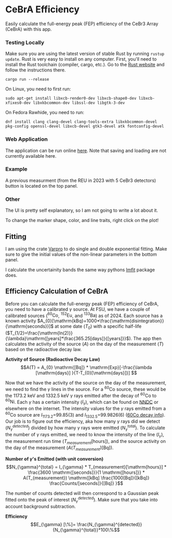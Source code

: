 # CeBrA Efficiency

Easily calculate the full-energy peak (FEP) efficiency of the CeBr3 Array (CeBrA) with this app.  

### Testing Locally

Make sure you are using the latest version of stable Rust by running `rustup update`. Rust is very easy to install on any computer. First, you'll need to install the Rust toolchain (compiler, cargo, etc.). Go to the [Rust website](https://www.rust-lang.org/tools/install) and follow the instructions there.

`cargo run --release`

On Linux, you need to first run:

`sudo apt-get install libxcb-render0-dev libxcb-shape0-dev libxcb-xfixes0-dev libxkbcommon-dev libssl-dev libgtk-3-dev`

On Fedora Rawhide, you need to run:

`dnf install clang clang-devel clang-tools-extra libxkbcommon-devel pkg-config openssl-devel libxcb-devel gtk3-devel atk fontconfig-devel`

### Web Application

The application can be run online [here](https://alconley.github.io/cebra_efficiency/). Note that saving and loading are not currently available here.

### Example

A previous measurment (from the REU in 2023 with 5 CeBr3 detectors) button is located on the top panel.

### Other

The UI is pretty self explanatory, so I am not going to write a lot about it.

To change the marker shape, color, and line traits, right click on the plot!

## Fitting

I am using the crate [Varpro](https://github.com/geo-ant/varpro) to do single and double exponential fitting. Make sure to give the initial values of the non-linear parameters in the bottom panel.

I calculate the uncertainity bands the same way pythons [lmfit](https://github.com/lmfit/lmfit-py) package does.

## Efficiency Calculation of CeBrA

Before you can calculate the full-energy peak (FEP) efficiency of CeBrA, you need to have a calibrated $\gamma$ source. At FSU, we have a couple of calibrated sources ($^{60}\mathrm{Co}$, $^{152}\mathrm{Eu}$, and $^{133}\mathrm{Ba}$) as of 2024. Each source has a known activity $A_{0}[\mathrm{kBq}=1000*\frac{\mathrm{disintegration}}{\mathrm{seconds}}]$ at some date ($T_{0}$) with a specific half-life ($T_{1/2}=\frac{\mathrm{ln(2)}}{\lambda}\mathrm{[years]*\frac{365.25[days]}{[years]}}$). The app then calculates the activity of the source ($A$) on the day of the measurement ($T$) based on the radioactive decay law.

**Activity of Source (Radioactive Decay Law)**
$$A(T) = A_{0} \mathrm{[Bq]} * \mathrm{Exp}[-\frac{\lambda [\mathrm{days}] }{T-T_{0}[\mathrm{days}]}] $$

Now that we have the activity of the source on the day of the measurement, we need to find the $\gamma$ lines in the source. For a $^{60}\mathrm{Co}$ source, these would be the 1173.2 keV and 1332.5 keV $\gamma$ rays emitted after the decay of $^{60}\mathrm{Co}$ to $^{60}\mathrm{Ni}$. Each $\gamma$ has a certain intensity ($I_{\gamma}$), which can be found on [NNDC](https://www.nndc.bnl.gov/nudat3/) or elsewhere on the internet. The intensity values for the $\gamma$ rays emitted from a $^{60}\mathrm{Co}$ source are $I_{1173.2}$=99.85(3) and $I_{1332.5}$=99.9826(6) ([60Co decay info](https://www.nndc.bnl.gov/nudat3/decaysearchdirect.jsp?nuc=60Co&unc=NDS)). Our job is to figure out the efficiency, aka how many $\gamma$ rays did we detect ($N_{\gamma}^{detected}$) divided by how many $\gamma$ rays were emitted ($N_{\gamma}^{total}$). To calculate the number of $\gamma$ rays emitted, we need to know the intensity of the line ($I_{\gamma}$), the measurement run time ($T_{measurement}[\mathrm{hours}]$), and the source activity on the day of the measurement ($A(T_{measurement})\mathrm{[Bq]}$).

**Number of $\gamma$'s Emitted (with unit conversion)**
$$N_{\gamma}^{total} = I_{\gamma} * T_{measurement}[\mathrm{hours}] * \frac{3600  \mathrm{[seconds]}}{1 \mathrm{[hours]}} * A(T_{measurement})  \mathrm{[kBq] \frac{1000[Bq]}{[kBq]}  \frac{Counts/[seconds]}{[Bq]} }$$

The number of counts detected will then correspond to a Gaussian peak fitted onto the peak of interest ($N_{\gamma}^{detected}$). Make sure that you take into account background subtraction.

**Efficiency**
$$E_{\gamma} [\%]= \frac{N_{\gamma}^{detected}}{N_{\gamma}^{total}}*100\%$$